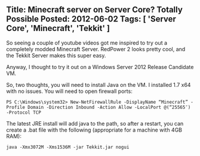 Title: Minecraft server on Server Core? Totally PossiblePosted: 2012-06-02Tags: [ 'Server Core', 'Minecraft', 'Tekkit' ]---So seeing a couple of youtube videos got me inspired to try out a completely modded Minecraft Server. RedPower 2 looks pretty cool, and the Tekkit Server makes this super easy.Anyway, I thought to try it out on a Windows Server 2012 Release Candidate VM.So, two thoughts, you will need to install Java on the VM. I installed 1.7 x64 with no issues.You will need to open firewall ports:`PS C:\Windows\system32> New-NetFirewallRule -DisplayName “Minecraft” -Profile Domain -Direction Inbound -Action Allow -LocalPort @(“25565″) -Protocol TCP`The latest JRE install will add java to the path, so after a restart, you can create a .bat file with the following (appropriate for a machine with 4GB RAM):`java -Xmx3072M -Xms1536M -jar Tekkit.jar nogui`